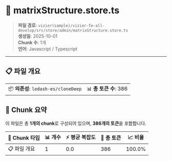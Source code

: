 # 📄 matrixStructure.store.ts

> **파일 경로**: `vizier(sample)/vizier-fe-all-develop/src/store/admin/matrixStructure.store.ts`  
> **생성일**: 2025-10-01  
> **Chunk 수**: 1개  
> **언어**: Javascript / Typescript
---


## 📋 파일 개요

| | |
|--|--|
| 📦 **의존성**: `lodash-es/cloneDeep` | 📊 **총 토큰 수**: 386 |






## 🧩 Chunk 요약

이 파일은 총 **1개의 chunk**로 구성되어 있으며, **386개의 토큰**을 포함합니다.

| 🧩 Chunk 타입 | 📊 개수 | ⚡ 평균 복잡도 | 📝 총 토큰 | 📈 비율 |
|---------------|--------|-------------|----------|--------|
| 📋 파일 개요 | 1 | 0.0 | 386 | 100.0% |

